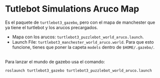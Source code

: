 # Tutlebot Simulations Aruco Map
Es el paquete de ```turtlebot3_gazebo```, pero con el mapa de manchester que ya tiene el turtlebot y los arucos precargados.
- Mapa con los arucos: ```turtlebot3_puzzlebot_world_aruco.launch```.
- Launch File: ```turtlebot3_manchester_world_aruco.world```.
Para que esto funcione, tienes que poner la capeta ```models``` dentro de ```$HOME/.gazebo/```.
<br/>
Para lanzar el mundo de gazebo usa el comando:

```
roslaunch turtlebot3_gazebo turtlebot3_puzzlebot_world_aruco.launch 

```
